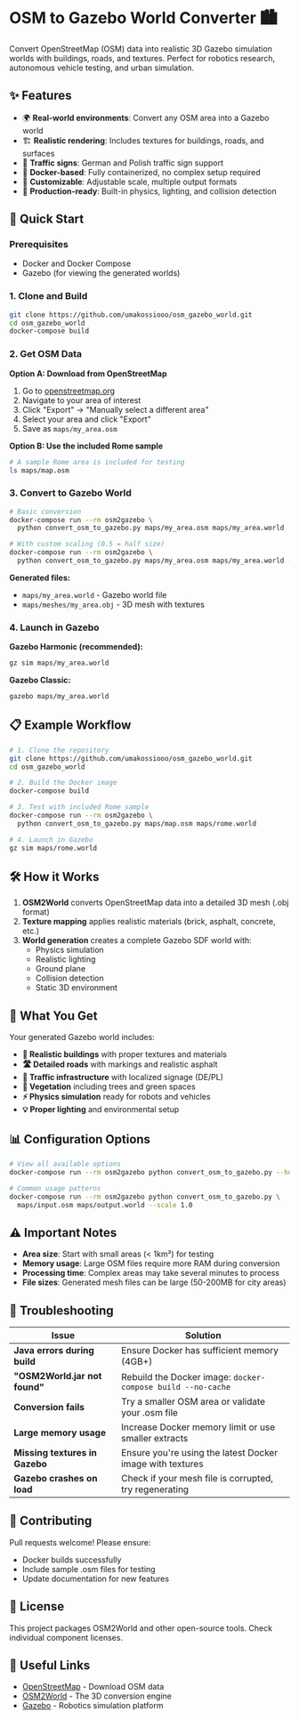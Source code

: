 # OSM to Gazebo World Converter 🏙️

Convert OpenStreetMap (OSM) data into realistic 3D Gazebo simulation worlds with buildings, roads, and textures. Perfect for robotics research, autonomous vehicle testing, and urban simulation.

## ✨ Features

- 🌍 **Real-world environments**: Convert any OSM area into a Gazebo world
- 🏗️ **Realistic rendering**: Includes textures for buildings, roads, and surfaces  
- 🚦 **Traffic signs**: German and Polish traffic sign support
- 🐳 **Docker-based**: Fully containerized, no complex setup required
- 🔧 **Customizable**: Adjustable scale, multiple output formats
- 🎯 **Production-ready**: Built-in physics, lighting, and collision detection

## 🚀 Quick Start

### Prerequisites
- Docker and Docker Compose
- Gazebo (for viewing the generated worlds)

### 1. Clone and Build

```bash
git clone https://github.com/umakossiooo/osm_gazebo_world.git
cd osm_gazebo_world
docker-compose build
```

### 2. Get OSM Data

**Option A: Download from OpenStreetMap**
1. Go to [openstreetmap.org](https://www.openstreetmap.org)
2. Navigate to your area of interest
3. Click "Export" → "Manually select a different area"
4. Select your area and click "Export"
5. Save as `maps/my_area.osm`

**Option B: Use the included Rome sample**
```bash
# A sample Rome area is included for testing
ls maps/map.osm
```

### 3. Convert to Gazebo World
```bash
# Basic conversion
docker-compose run --rm osm2gazebo \
  python convert_osm_to_gazebo.py maps/my_area.osm maps/my_area.world

# With custom scaling (0.5 = half size)
docker-compose run --rm osm2gazebo \
  python convert_osm_to_gazebo.py maps/my_area.osm maps/my_area.world --scale 0.5
```

**Generated files:**
- `maps/my_area.world` - Gazebo world file
- `maps/meshes/my_area.obj` - 3D mesh with textures

### 4. Launch in Gazebo

**Gazebo Harmonic (recommended):**
```bash
gz sim maps/my_area.world
```

**Gazebo Classic:**
```bash
gazebo maps/my_area.world
```

## 📋 Example Workflow

```bash
# 1. Clone the repository
git clone https://github.com/umakossiooo/osm_gazebo_world.git
cd osm_gazebo_world

# 2. Build the Docker image
docker-compose build

# 3. Test with included Rome sample
docker-compose run --rm osm2gazebo \
  python convert_osm_to_gazebo.py maps/map.osm maps/rome.world

# 4. Launch in Gazebo
gz sim maps/rome.world
```

## 🛠️ How it Works

1. **OSM2World** converts OpenStreetMap data into a detailed 3D mesh (.obj format)
2. **Texture mapping** applies realistic materials (brick, asphalt, concrete, etc.)
3. **World generation** creates a complete Gazebo SDF world with:
   - Physics simulation
   - Realistic lighting
   - Ground plane
   - Collision detection
   - Static 3D environment

## 🎨 What You Get

Your generated Gazebo world includes:

- **🏢 Realistic buildings** with proper textures and materials
- **🛣️ Detailed roads** with markings and realistic asphalt
- **🚦 Traffic infrastructure** with localized signage (DE/PL)
- **🌳 Vegetation** including trees and green spaces
- **⚡ Physics simulation** ready for robots and vehicles
- **💡 Proper lighting** and environmental setup

## 📊 Configuration Options

```bash
# View all available options
docker-compose run --rm osm2gazebo python convert_osm_to_gazebo.py --help

# Common usage patterns
docker-compose run --rm osm2gazebo python convert_osm_to_gazebo.py \
  maps/input.osm maps/output.world --scale 1.0
```

## ⚠️ Important Notes

- **Area size**: Start with small areas (< 1km²) for testing
- **Memory usage**: Large OSM files require more RAM during conversion
- **Processing time**: Complex areas may take several minutes to process
- **File sizes**: Generated mesh files can be large (50-200MB for city areas)

## 🐛 Troubleshooting

| Issue | Solution |
|-------|----------|
| **Java errors during build** | Ensure Docker has sufficient memory (4GB+) |
| **"OSM2World.jar not found"** | Rebuild the Docker image: `docker-compose build --no-cache` |
| **Conversion fails** | Try a smaller OSM area or validate your .osm file |
| **Large memory usage** | Increase Docker memory limit or use smaller extracts |
| **Missing textures in Gazebo** | Ensure you're using the latest Docker image with textures |
| **Gazebo crashes on load** | Check if your mesh file is corrupted, try regenerating |

## 🤝 Contributing

Pull requests welcome! Please ensure:
- Docker builds successfully
- Include sample .osm files for testing
- Update documentation for new features

## 📄 License

This project packages OSM2World and other open-source tools. Check individual component licenses.

## 🔗 Useful Links

- [OpenStreetMap](https://www.openstreetmap.org) - Download OSM data
- [OSM2World](http://osm2world.org) - The 3D conversion engine  
- [Gazebo](https://gazebosim.org) - Robotics simulation platform


